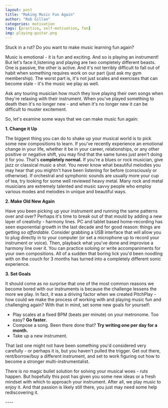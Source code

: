 ```yaml
---
layout: post
title: "Making Music Fun Again"
author: "Rob Gillan"
categories: motivation
tags: [practice, self-motivation, fun]
img: playing-guitar.png
---
```

<p>Stuck in a rut? Do you want to make music learning fun again?</p>

<p>Music is emotional - it is fun and exciting. And so is playing an instrument! But let's face it,listening and playing are two completely different beasts. One is passive, the other is active. And it's not terribly difficult to fall out of habit when something requires work on our part (just ask my gym membership). The worst part is, it's not just scales and exercises that can become stale - it's the music we play as well.</p> 
<p>Ask any touring musician how much they love playing their own songs when they're relaxing with their instrument. When you've played something to death then it's no longer new - and when it's no longer new it can be difficult to muster excitement.</p>
<p>So, let's examine some ways that we can make music fun again:</p>
<strong>1. Change it Up</strong>
<p>The biggest thing you can do to shake up your musical world is to pick some new compositions to learn. If you've recently experience an emotional change in your life, whether it be in your career, relationships, or any other positive or negative shift, you may find that the same tunes just aren't doing it for you. That's <strong>completely normal.</strong> If you're a blues or rock musician, give jazz or classical music a shot. You never know what beautiful melodies you may hear that you mightn't have been listening for before (consciously or otherwise). If orchestral and symphonic sounds are usually more your cup of tea, try looking for some well reviewed heavy metal. Many rock and metal musicians are extremely talented and music savvy people who employ various modes and melodies in unique and beautiful ways.</p>
<strong>2. Make Old New Again </strong>
<p>Have you been picking up your instrument and running the same patterns over and over? Perhaps it's time to break out of that mould by adding a new layer of creativity - harmony lines. PC and tablet based home-recording has seen exponential growth in the last decade and for good reason: things are getting <i>so affordable</i>. Consider grabbing a USB interface that will allow you to plug directly in to your computer (or set a microphone up to record your instrument or voice). Then, playback what you've done and improvise a harmony line over it. You can practice soloing or write accompaniments for your own compositions. All of a sudden that boring lick you'd been noodling with on the couch for 3 months has turned into a completely different sonic experience.</p>
<strong>3. Set Goals</strong>
<p>It should come as no surprise that one of the most common reasons we become bored with our instruments is because the challenge lessens the more we play. In fact, it was a driving factor when we created PitchPlay - how could we make the process of working with and playing music fun and challenging again? With that in mind, set some new goals for yourself:
  <ul>
    <li>Play scales at a fixed BPM (beats per minute) on your metronome. Too easy? <strong>Go faster.</strong></li>
    <li>Compose a song. Been there done that? <strong>Try writing one per day for a month.</strong></li>
    <li>Take up a new instrument.</li>
  </ul>
<p>That last one might not have been something you'd considered very carefully - or perhaps it is, but you haven't pulled the trigger. Get out there, rent/borrow/buy a different instrument, and set to work figuring out how to become a stronger multi-instrumentalist.</p>
<p>There is no magic bullet solution for solving your musical woes - ruts happen. But hopefully this post has given you some new ideas or a fresh mindset with which to approach your instrument. After all, we play music to enjoy it. And that passion is likely still there, you just may need some help rediscovering it.</p>
----
